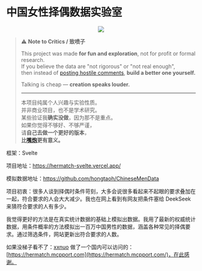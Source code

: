 # 中国女性择偶数据实验室

<p align="center">
  <img src="https://img.shields.io/badge/NOTE%20TO%20CRITICS-%E8%87%B4%E5%96%B7%E5%AD%90-red?style=for-the-badge" />
</p>

> ⚠️ **Note to Critics / 致喷子**
>
> This project was made **for fun and exploration**, not for profit or formal research.  
> If you believe the data are "not rigorous" or "not real enough",  
> then instead of [posting hostile comments](https://linux.do/t/topic/1031157/23), **build a better one yourself.**
>
> Talking is cheap — **creation speaks louder.**
>
> ---
>
> 本项目纯属个人兴趣与实验性质。  
> 并非商业项目，也不是学术研究。  
> 某些验证我**确实没做**，因为那不是重点。  
> 如果你觉得不够好、不够严谨，  
> 请**自己去做一个更好的版本**，  
> **比[嘴炮](https://linux.do/t/topic/1031157/23)更有意义。**

框架：Svelte

项目地址：https://hermatch-svelte.vercel.app/

模拟数据地址：https://github.com/hongtaoh/ChineseMenData

项目初衷：很多人谈到择偶时条件苛刻，大多会说很多看起来不起眼的要求叠加在一起，符合要求的人会大大减少。我也在网上看到有网友把条件塞给 DeekSeek 来猜符合要求的人有多少。

我觉得更好的方法是在真实统计数据的基础上模拟出数据。我用了最新的权威统计数据，用条件概率的方法模拟出一百万中国男性的数据，涵盖各种常见的择偶要求。通过筛选条件，网站更新出符合要求的人数。

如果没梯子看不了：[xxnuo](https://github.com/xxnuo) 做了一个国内可以访问的：[https://hermatch.mcpport.com](https://hermatch.mcpport.com/)，在此感谢。
